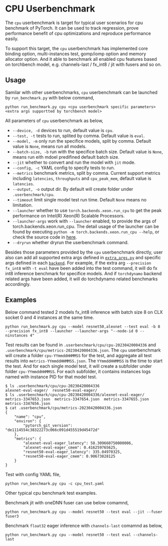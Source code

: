 # CPU Userbenchmark

The `cpu` userbenchmark is target for typical user scenarios for cpu benchmark
of PyTorch. It can be used to track regression, prove performance benefit of cpu
optimizations and reproduce performance easily. 

To support this target, the `cpu` userbenchmark has implemented core binding
option, multi-instances test, gomp/iomp option and memory allocator option. And
it able to benchmark all enabled cpu features based on torchbench model, e.g.
channels-last / fx_int8 / jit with fusers and so on.

## Usage

Samilar with other userbenchmarks, `cpu` userbenchmark can be launched by
`run_benchmark.py` with below command,
```shell
python run_benchmark.py cpu <cpu userbenchmark specific parameters> <extra args supportted by torchbench model>
```

All parameters of `cpu` userbenchmark as below,
- `--device, -d` devices to run, default value is `cpu`.
- `--test, -t` tests to run, splited by comma. Default value is `eval`.
- `--model, -m` only run the specifice models, split by comma. Default value is
  `None`, means run all models.
- `--batch-size, -b` run with the specifice batch size. Default value is `None`,
  means run eith mdoel predifined default batch size.
- `--jit` whether to convert and run the model with `jit` mode.
- `--config, -c` YAML config to specify tests to run.
- `--metrics` benchmark metrics, split by comma. Current support metrics
  including `latencies`, `throughputs` and `cpu_peak_mem`, default value is
  `latencies`.
- `--output, -o` output dir. By default will create folder under
  `.userbenchmark/cpu`.
- `--timeout` limit single model test run time. Default `None` means no
  limitation.
- `--launcher` whether to use `torch.backends.xeon.run_cpu` to get the peak
  performance on Intel(R) Xeon(R) Scalable Processors.
- `--launcher-args` work with `--launcher` enabled, to provide the args of
  torch.backends.xeon.run_cpu. The detail usage of the launcher can be found by
  executing `python -m torch.backends.xeon.run_cpu --help`, or check the source
  code in
  [here](https://github.com/pytorch/pytorch/blob/main/torch/backends/xeon/run_cpu.py).
- `--dryrun` whether dryrun the userbenchmark command.

Besides those parameters provided by the `cpu` userbenchmark directly, user also
can add all supported extra args defined in
[`extra_args.py`](../../torchbenchmark/util/extra_args.py) and specific args
defined in each [`backend`](../../torchbenchmark/util/backends). For example, if
the extra arg `--precision fx_int8` with `-t eval` have been added into the test
command, it will do fx int8 inference benchmark for specifice models. And if
`torchdynamo` backend related args have been added, it will do torchdynamo
related benchmarks accordingly.

## Examples

Below command tested 2 models fx_int8 inference with batch size 8 on CLX socket
0 and 4 instances at the same time.
```shell
python run_benchmark.py cpu --model resnet50,alexnet --test eval -b 8 --precision fx_int8 --launcher --launcher-args "--node-id 0 --ninstances 4"
```
Test results can be found in `.userbenchmark/cpu/cpu-20230420004336` and
`.userbenchmark/cpu/metrics-20230420004336.json`. The `cpu` userbenchmark will
create a folder `cpu-YYmmddHHMMSS` for the test, and aggregate all test results
into `metrics-YYmmddHHMMSS.json`. The `YYmmddHHMMSS` is the time to start the
test. And for each single model test, it will create a subfolder under folder
`cpu-YYmmddHHMMSS`. For each subfolder, it contains instances logs named with
instance PID for that model test.
```shell
$ ls .userbenchmark/cpu/cpu-20230420004336
alexnet-eval-eager/  resnet50-eval-eager/  
$ ls .userbenchmark/cpu/cpu-20230420004336/alexnet-eval-eager/
metrics-3347653.json  metrics-3347654.json  metrics-3347655.json  metrics-3347656.json
$ cat .userbenchmark/cpu/metrics-20230420004336.json 
{
    "name": "cpu",
    "environ": {
        "pytorch_git_version": "de1114554c38322273c066c091d455519d45472d"
    },
    "metrics": {
        "alexnet-eval-eager_latency": 58.309660750000006,
        "alexnet-eval-eager_cmem": 0.416259765625,
        "resnet50-eval-eager_latency": 335.04970325,
        "resnet50-eval-eager_cmem": 0.90673828125
    }
}
```

Test with config YAML file,
```shell
python run_benchmark.py cpu -c cpu_test.yaml
```

Other typical cpu benchmark test examples.

Benchmark jit with oneDNN fuser can use below comamnd,
```shell
python run_benchmark.py cpu --model resnet50 --test eval --jit --fuser fuser3
```

Benchmark `float32` eager inference with `channels-last` comamnd as below,
```shell
python run_benchmark.py cpu --model resnet50 --test eval --channels-last
```
